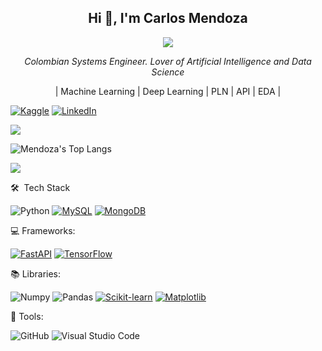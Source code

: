 <h2 align="center">Hi 👋, I'm Carlos Mendoza </h2>

<p align="center">
  <a href="https://github.com/DenverCoder1/readme-typing-svg"><img src="https://readme-typing-svg.herokuapp.com/?lines=Systems%20Engineer;AI%20lover;Always%20learning%20new%20things...%20%F0%9F%92%AC&;ACfont=Fira%20Code&center=true&width=440&height=45"></a>
</p>

<p align="center"><em> Colombian Systems Engineer. Lover of Artificial Intelligence and Data Science</em></p>
<p align="center">| Machine Learning | Deep Learning | PLN | API | EDA |</p>

[![Kaggle](https://img.shields.io/badge/Kaggle-Profile-blue?logo=kaggle)](https://www.kaggle.com/robertocarlosmendoza)
[![LinkedIn](https://custom-icon-badges.demolab.com/badge/LinkedIn-0A66C2?logo=linkedin-white&logoColor=fff)](https://www.linkedin.com/in/carlosmendozagiraldo)




<a href="https://www.youtube.com/watch?v=dQw4w9WgXcQ"><img src="https://user-images.githubusercontent.com/73097560/115834477-dbab4500-a447-11eb-908a-139a6edaec5c.gif"></a>

![Mendoza's Top Langs](https://github-readme-stats.vercel.app/api/top-langs/?username=mendoza428&theme=tokyonight&layout=compact)

<a href="https://www.youtube.com/watch?v=dQw4w9WgXcQ"><img src="https://user-images.githubusercontent.com/73097560/115834477-dbab4500-a447-11eb-908a-139a6edaec5c.gif"></a>

🛠 &nbsp;Tech Stack


![Python](https://img.shields.io/badge/Python-3776AB?logo=python&logoColor=fff)
[![MySQL](https://img.shields.io/badge/MySQL-4479A1?logo=mysql&logoColor=fff)](#)
[![MongoDB](https://img.shields.io/badge/MongoDB-%234ea94b.svg?logo=mongodb&logoColor=white)](#)

💻 Frameworks:

[![FastAPI](https://img.shields.io/badge/FastAPI-009485.svg?logo=fastapi&logoColor=white)](#)
[![TensorFlow](https://img.shields.io/badge/TensorFlow-ff8f00?logo=tensorflow&logoColor=white)](#)



📚 Libraries:

![Numpy](https://img.shields.io/badge/NumPy-%23013243.svg?logo=numpy&logoColor=white)
![Pandas](https://img.shields.io/badge/Pandas-%23150458.svg?logo=pandas&logoColor=white)
[![Scikit-learn](https://img.shields.io/badge/-scikit--learn-%23F7931E?logo=scikit-learn&logoColor=white)](#)
[![Matplotlib](https://custom-icon-badges.demolab.com/badge/Matplotlib-71D291?logo=matplotlib&logoColor=fff)](#)

🔧 Tools:

![GitHub](https://img.shields.io/badge/github-%23121011.svg?logo=github&logoColor=white)
![Visual Studio Code](https://img.shields.io/badge/Visual%20Studio%20Code-0078d7.svg?logo=visual-studio-code&logoColor=white)

<!--
**mendoza428/mendoza428** is a ✨ _special_ ✨ repository because its `README.md` (this file) appears on your GitHub profile.
